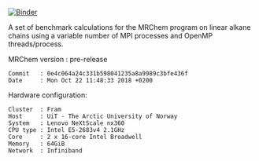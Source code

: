 [![Binder](https://mybinder.org/badge_logo.svg)](https://mybinder.org/v2/gh/MRChemSoft/mrchem-benchmark/fram/oct-2018)

A set of benchmark calculations for the MRChem program
on linear alkane chains using a variable number of
MPI processes and OpenMP threads/process.

MRChem version : pre-release

```
Commit   : 0e4c064a24c331b598041235a8a9989c3bfe436f
Date     : Mon Oct 22 11:48:33 2018 +0200
```


Hardware configuration:

```
Cluster  : Fram
Host     : UiT - The Arctic University of Norway
System   : Lenovo NeXtScale nx360
CPU type : Intel E5-2683v4 2.1GHz
Core     : 2 x 16-core Intel Broadwell
Memory   : 64GiB
Network  : Infiniband
```
